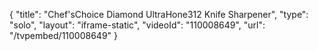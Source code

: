 {
    "title": "Chef'sChoice Diamond UltraHone312 Knife Sharpener",
    "type": "solo",
    "layout": "iframe-static",
    "videoId": "110008649",
    "url": "\/tvpembed\/110008649"
}